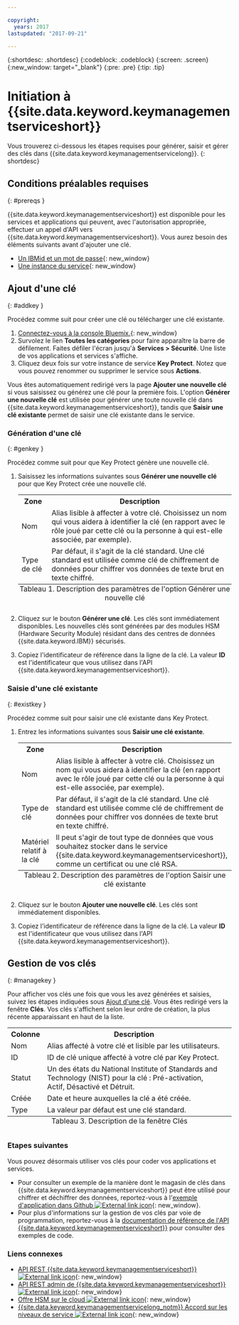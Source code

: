 ```yaml
---

copyright:
  years: 2017
lastupdated: "2017-09-21"

---
```


{:shortdesc: .shortdesc}
{:codeblock: .codeblock}
{:screen: .screen}
{:new_window: target="_blank"}
{:pre: .pre}
{:tip: .tip}

# Initiation à {{site.data.keyword.keymanagementserviceshort}}

Vous trouverez ci-dessous les étapes requises pour générer, saisir et gérer des clés dans {{site.data.keyword.keymanagementservicelong}}.
{: shortdesc}

## Conditions préalables requises
{: #prereqs }

{{site.data.keyword.keymanagementserviceshort}} est disponible pour les services et applications qui peuvent, avec l'autorisation appropriée, effectuer un appel d'API vers {{site.data.keyword.keymanagementserviceshort}}. Vous aurez besoin des éléments suivants avant d'ajouter une clé.
- [Un IBMid et un mot de passe](https://console.bluemix.net/docs/admin/adminpublic.html#signing-up-for-bluemix){: new_window}
- [Une instance du service](https://console.ng.bluemix.net/catalog/services/key-protect/?taxonomyNavigation=apps){: new_window}

## Ajout d'une clé
{: #addkey }

Procédez comme suit pour créer une clé ou télécharger une clé existante.

1. [Connectez-vous à la console Bluemix.](https://console.bluemix.net/catalog){: new_window}
2. Survolez le lien **Toutes les catégories** pour faire apparaître la barre de défilement. Faites défiler l'écran jusqu'à **Services > Sécurité**. Une liste de vos applications et services s'affiche.
3. Cliquez deux fois sur votre instance de service **Key Protect**. Notez que vous pouvez renommer ou supprimer le service sous **Actions**.

Vous êtes automatiquement redirigé vers la page **Ajouter une nouvelle clé** si vous saisissez ou générez une clé pour la première fois. L'option **Générer une nouvelle clé** est utilisée pour générer une toute nouvelle clé dans {{site.data.keyword.keymanagementserviceshort}}, tandis que **Saisir une clé existante** permet de saisir une clé existante dans le service.

### Génération d'une clé
{: #genkey }

Procédez comme suit pour que Key Protect génère une nouvelle clé.

1. Saisissez les informations suivantes sous **Générer une nouvelle clé** pour que Key Protect crée une nouvelle clé.
    <table>
      <tr>
        <th>Zone </th>
        <th>Description</th>
      </tr>
      <tr>
        <td>Nom</td>
        <td>Alias lisible à affecter à votre clé. Choisissez un nom qui vous aidera à identifier la clé (en rapport avec le rôle joué par cette clé ou la personne à qui est-elle associée, par exemple).</td>
      </tr>
      <tr>
        <td>Type de clé</td>
        <td>Par défaut, il s'agit de la clé standard. Une clé standard est utilisée comme clé de chiffrement de données pour chiffrer vos données de texte brut en texte chiffré.</td>
      </tr>
        <caption style="caption-side:bottom;">Tableau 1. Description des paramètres de l'option Générer une nouvelle clé</caption>
    </table>

2. Cliquez sur le bouton **Générer une clé**. Les clés sont immédiatement disponibles. Les nouvelles clés sont générées par des modules HSM (Hardware Security Module) résidant dans des centres de données {{site.data.keyword.IBM}} sécurisés.
3. Copiez l'identificateur de référence dans la ligne de la clé. La valeur **ID** est l'identificateur que vous utilisez dans l'API {{site.data.keyword.keymanagementserviceshort}}.

### Saisie d'une clé existante
{: #existkey }

Procédez comme suit pour saisir une clé existante dans Key Protect.

1. Entrez les informations suivantes sous **Saisir une clé existante**.
    <table>
      <tr>
        <th>Zone </th>
        <th>Description</th>
      </tr>
      <tr>
        <td>Nom</td>
        <td>Alias lisible à affecter à votre clé. Choisissez un nom qui vous aidera à identifier la clé (en rapport avec le rôle joué par cette clé ou la personne à qui est-elle associée, par exemple).</td>
      </tr>
      <tr>
        <td>Type de clé</td>
        <td>Par défaut, il s'agit de la clé standard. Une clé standard est utilisée comme clé de chiffrement de données pour chiffrer vos données de texte brut en texte chiffré.</td>
      </tr>
      <tr>
        <td>Matériel relatif à la clé</td>
        <td>Il peut s'agir de tout type de données que vous souhaitez stocker dans le service {{site.data.keyword.keymanagementserviceshort}}, comme un certificat ou une clé RSA.</td>
      </tr>
        <caption style="caption-side:bottom;">Tableau 2. Description des paramètres de l'option Saisir une clé existante</caption>
    </table>

2. Cliquez sur le bouton **Ajouter une nouvelle clé**. Les clés sont immédiatement disponibles.
3. Copiez l'identificateur de référence dans la ligne de la clé. La valeur **ID** est l'identificateur que vous utilisez dans l'API {{site.data.keyword.keymanagementserviceshort}}.

## Gestion de vos clés
{: #managekey }

Pour afficher vos clés une fois que vous les avez générées et saisies, suivez les étapes indiquées sous [Ajout d'une clé](index.html#addkey). Vous êtes redirigé vers la fenêtre **Clés**. Vos clés s'affichent selon leur ordre de création, la plus récente apparaissant en haut de la liste.
<table>
      <tr>
        <th>Colonne</th>
        <th>Description</th>
      </tr>
      <tr>
        <td>Nom</td>
        <td>Alias affecté à votre clé et lisible par les utilisateurs.</td>
      </tr>
      <tr>
        <td>ID</td>
        <td>ID de clé unique affecté à votre clé par Key Protect.</td>
      </tr>
      <tr>
        <td>Statut</td>
        <td>Un des états du National Institute of Standards and Technology (NIST) pour la clé : Pré-activation, Actif, Désactivé et Détruit.<td>
      </tr>
      <tr>
        <td>Créée</td>
        <td>Date et heure auxquelles la clé a été créée.</td>
      </tr>
      <tr>
        <td>Type</td>
        <td>La valeur par défaut est une clé standard. </td>
      </tr>
      <caption style="caption-side:bottom;">Tableau 3. Description de la fenêtre Clés</caption>
    </table>

### Etapes suivantes

Vous pouvez désormais utiliser vos clés pour coder vos applications et services.

- Pour consulter un exemple de la manière dont le magasin de clés dans {{site.data.keyword.keymanagementserviceshort}} peut être utilisé pour chiffrer et déchiffrer des données, reportez-vous à l'[exemple d'application dans Github ![External link icon](../../icons/launch-glyph.svg "External link icon")](https://github.com/IBM-Bluemix/key-protect-helloworld-python){: new_window}.
- Pour plus d'informations sur la gestion de vos clés par voie de programmation, reportez-vous à la [documentation de référence de l'API {{site.data.keyword.keymanagementserviceshort}}](https://console.ng.bluemix.net/apidocs/639) pour consulter des exemples de code.

### Liens connexes

- [API REST {{site.data.keyword.keymanagementserviceshort}} ![External link icon](../../icons/launch-glyph.svg "External link icon")](https://console.ng.bluemix.net/apidocs/639){: new_window}
- [API REST admin de {{site.data.keyword.keymanagementserviceshort}} ![External link icon](../../icons/launch-glyph.svg "External link icon")](https://docs-admin-keyprotect.ng.bluemix.net/){: new_window}
- [Offre HSM sur le cloud ![External link icon](../../icons/launch-glyph.svg "External link icon")](http://www.softlayer.com/ibm-cloud-hsm){: new_window}
- [{{site.data.keyword.keymanagementservicelong_notm}} Accord sur les niveaux de service ![External link icon](../../icons/launch-glyph.svg "External link icon")](http://www-03.ibm.com/software/sla/sladb.nsf/sla/bm-7603-01){: new_window}
